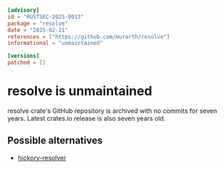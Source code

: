 ```toml
[advisory]
id = "RUSTSEC-2025-0013"
package = "resolve"
date = "2025-02-21"
references = ["https://github.com/murarth/resolve"]
informational = "unmaintained"

[versions]
patched = []
```
# resolve is unmaintained

resolve crate's GitHub repository is archived with no commits for seven years.
Latest crates.io release is also seven years old.

## Possible alternatives

 * [hickory-resolver](https://crates.io/crates/hickory-resolver)
